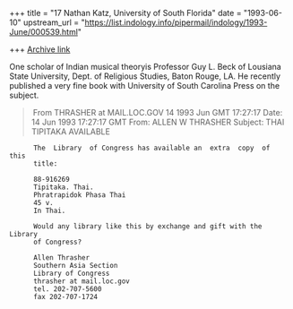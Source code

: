 +++
title = "17 Nathan Katz, University of South Florida"
date = "1993-06-10"
upstream_url = "https://list.indology.info/pipermail/indology/1993-June/000539.html"

+++
[Archive link](https://list.indology.info/pipermail/indology/1993-June/000539.html)

One scholar of Indian musical theoryis Professor Guy L. Beck of Lousiana State
University, Dept. of Religious Studies, Baton Rouge, LA. He recently published
a very fine book with University of South Carolina Press on the subject.




> From THRASHER at MAIL.LOC.GOV 14 1993 Jun GMT 17:27:17
Date: 14 Jun 1993 17:27:17 GMT
From: ALLEN W THRASHER <THRASHER at MAIL.LOC.GOV>
Subject: THAI TIPITAKA AVAILABLE

          The  Library  of Congress has available an  extra  copy  of  this 
          title: 

          88-916269 
          Tipitaka. Thai. 
          Phratrapidok Phasa Thai 
          45 v. 
          In Thai. 

          Would any library like this by exchange and gift with the Library 
          of Congress? 

          Allen Thrasher 
          Southern Asia Section 
          Library of Congress 
          thrasher at mail.loc.gov 
          tel. 202-707-5600 
          fax 202-707-1724                                                  






